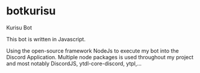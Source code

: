 # botkurisu
Kurisu Bot

This bot is written in Javascript. 

Using the open-source framework NodeJs to execute my bot into the Discord Application. 
Multiple node packages is used throughout my project and most notably DiscordJS, ytdl-core-discord, ytpl,...
